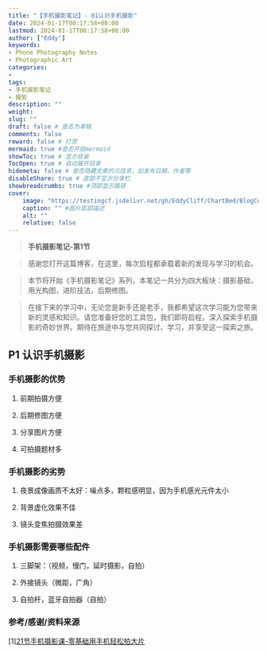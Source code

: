 ```yaml
---
title: "【手机摄影笔记】- 01认识手机摄影"
date: 2024-01-17T00:17:58+08:00
lastmod: 2024-01-17T00:17:58+08:00
author: ["Eddy"]
keywords: 
- Phone Photography Notes
- Photographic Art
categories: 
- 
tags: 
- 手机摄影笔记
- 摄影
description: ""
weight:
slug: ""
draft: false # 是否为草稿
comments: false
reward: false # 打赏
mermaid: true #是否开启mermaid
showToc: true # 显示目录
TocOpen: true # 自动展开目录
hidemeta: false # 是否隐藏文章的元信息，如发布日期、作者等
disableShare: true # 底部不显示分享栏
showbreadcrumbs: true #顶部显示路径
cover:
    image: "https://testingcf.jsdelivr.net/gh/EddyCliff/ChartBed/BlogCover/photo2.jpg" #图片路径例如：posts/tech/123/123.png
    caption: "" #图片底部描述
    alt: ""
    relative: false
---
```


> **手机摄影笔记-第1节**

> 感谢您打开这篇博客，在这里，每次启程都承载着新的发现与学习的机会。

> 本节将开始《手机摄影笔记》系列，本笔记一共分为四大板块：摄影基础，用光构图，进阶技法，后期修图。

> 在接下来的学习中，无论您是新手还是老手，我都希望这次学习能为您带来新的灵感和知识。请您准备好您的工具包，我们即将启程，深入探索手机摄影的奇妙世界。期待在旅途中与您共同探讨、学习，并享受这一探索之旅。

## P1 认识手机摄影

### 手机摄影的优势

1. 前期拍摄方便

2. 后期修图方便

3. 分享图片方便

4. 可拍摄题材多



### 手机摄影的劣势

1. 夜景成像画质不太好：噪点多，颗粒感明显，因为手机感光元件太小

2. 背景虚化效果不佳

3. 镜头变焦拍摄效果差



### 手机摄影需要哪些配件

1. 三脚架：（视频，慢门，延时摄影，自拍）

2. 外接镜头（微距，广角）

3. 自拍杆，蓝牙自拍器（自拍）



### 参考/感谢/资料来源

[1][21节手机摄影课-零基础用手机轻松拍大片](https://www.bilibili.com/video/BV15A411Y7Ju?p=1&vd_source=c57cc7d724946a8cfa6381f148e147d5)




